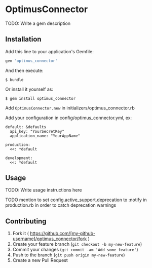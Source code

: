 # OptimusConnector

TODO: Write a gem description

## Installation

Add this line to your application's Gemfile:

```ruby
gem 'optimus_connector'
```

And then execute:

    $ bundle

Or install it yourself as:

    $ gem install optimus_connector

Add `OptimusConnector.new` in initializers/optimus_connector.rb

Add your configuration in config/optimus_connector.yml, ex:

```
default: &defaults
  api_key: "YourSecretKey"
  application_name: "YourAppName"

production:
  <<: *default

development:
  <<: *default
```

## Usage

TODO: Write usage instructions here

TODO mention to set config.active_support.deprecation to :notify in production.rb in order to catch deprecation warnings

## Contributing

1. Fork it ( https://github.com/[my-github-username]/optimus_connector/fork )
2. Create your feature branch (`git checkout -b my-new-feature`)
3. Commit your changes (`git commit -am 'Add some feature'`)
4. Push to the branch (`git push origin my-new-feature`)
5. Create a new Pull Request
